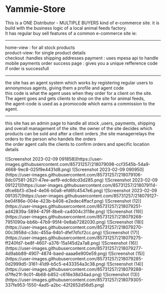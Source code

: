 # Yammie-Store
<p>This is a ONE Distributor - MULTIPLE BUYERS  kind of e-commerce site.
it is build with the business logic of a local animal feeds factory.<br>
It has regular buy sell features of a common e-commerce site ie:
<hr>
 <p>home-view : for all stock products <br>
    product-view: for single product details<br>
    checkout :handles shipping addresses
    payment : uses mpesa api to handle mobile payments
    order success page : gives you a unique refference code if order is successfull 
  </p>
 <hr>
 the site has an agent system which works by registering regular users to annonymous  agents, giving them a profile and agent code<br>
 this code is what the agent uses when they order for a client on the site. The agent goes and gets clients to shop on the site for animal feeds,<br>
 the agent-code is used as a promocode which earns a commission to the agent.
 <hr>
 this site has an admin page to handle all stock ,users, payments, shipping and overall management of the site.
 the owner of the site decides which products can be sold and after a client orders ,the site managerrelays the orders to the person who handels the orders <br>
 the order agent calls the clients to confirm orders and specific location details 
</p>
![Screenshot 2023-02-09 091858](https://user-images.githubusercontent.com/85731257/218079098-ccf3545b-54a9-4668-9ec8-025f9e4431d8.png)
![Screenshot 2023-02-09 090950](https://user-images.githubusercontent.com/85731257/218079106-8dc07581-2621-47ee-aef9-edc6dcd3d285.png)
![Screenshot 2023-02-09 091221](https://user-images.githubusercontent.com/85731257/218079114-dfce6bf3-d3e4-4e06-b0a8-efd6fc4547e6.png)
![Screenshot 2023-02-09 091357](https://user-images.githubusercontent.com/85731257/218079127-be04f86e-004e-423b-b408-e2edec4ffacf.png)
![Screenshot (12)](https://user-images.githubusercontent.com/85731257/218079251-ad42839a-5894-479f-8be8-ca4004c3118e.png)
![Screenshot (19)](https://user-images.githubusercontent.com/85731257/218079268-7951090a-bb6b-47b9-95f4-0e8ab7282030.png)
![Screenshot (18)](https://user-images.githubusercontent.com/85731257/218079270-00c3958d-c3dc-455a-94b1-dfef7d1cf2cc.png)
![Screenshot (17)](https://user-images.githubusercontent.com/85731257/218079275-ff240fd7-be8f-4607-a376-15a145d2a7a8.png)
![Screenshot (16)](https://user-images.githubusercontent.com/85731257/218079277-4d9abb89-4907-4874-baed-aaaa6e900e59.png)
![Screenshot (15)](https://user-images.githubusercontent.com/85731257/218079285-0d2999d5-3161-41d9-b5c5-e433354a3c38.png)
![Screenshot (14)](https://user-images.githubusercontent.com/85731257/218079288-d7ffe21f-9c01-4b68-b852-c616e38d34ad.png)
![Screenshot (13)](https://user-images.githubusercontent.com/85731257/218079305-337fe953-1550-4ad5-a2bc-42f2652d56d5.png)
